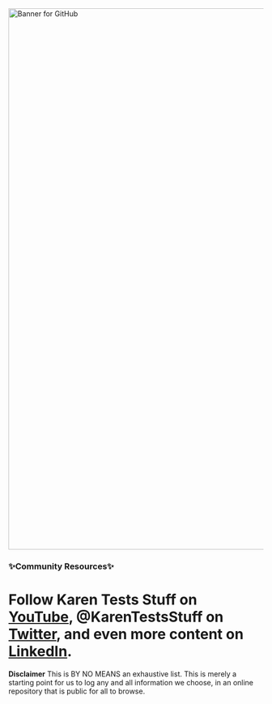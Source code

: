 <img width="1069" alt="Banner for GitHub" src="https://user-images.githubusercontent.com/57691657/176987172-62a42b5c-3932-40f2-9b1e-e3e98ca287f7.png">

### ✨Community Resources✨
# Follow Karen Tests Stuff on [YouTube](https://www.youtube.com/channel/UCaILiR0XEzf0Y1QvibzybCQ), @KarenTestsStuff on [Twitter](https://twitter.com/KarenTestsStuff), and even more content on [LinkedIn](https://www.linkedin.com/in/karentestsstuff/). 

**Disclaimer** This is BY NO MEANS an exhaustive list. This is merely a starting point for us to log any and all information we choose, in an online repository that is public for all to browse.

